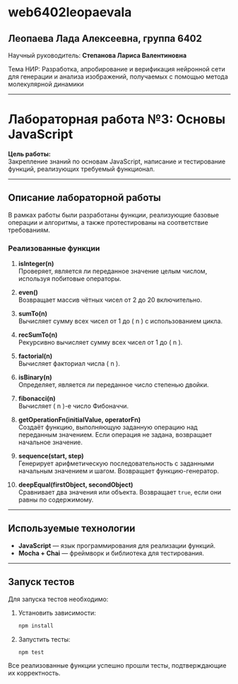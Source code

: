 # web6402leopaevala
## **Леопаева Лада Алексеевна**, группа __6402__

Научный руководитель: **Степанова Лариса Валентиновна**

Тема НИР: Разработка, апробирование и верификация нейронной сети для генерации и анализа изображений, получаемых с помощью метода молекулярной динамики

---

# Лабораторная работа №3: Основы JavaScript

**Цель работы:**  
Закрепление знаний по основам JavaScript, написание и тестирование функций, реализующих требуемый функционал.

---

## Описание лабораторной работы

В рамках работы были разработаны функции, реализующие базовые операции и алгоритмы, а также протестированы на соответствие требованиям.

### Реализованные функции

1. **isInteger(n)**  
   Проверяет, является ли переданное значение целым числом, используя побитовые операторы.

2. **even()**  
   Возвращает массив чётных чисел от 2 до 20 включительно.

3. **sumTo(n)**  
   Вычисляет сумму всех чисел от 1 до \( n \) с использованием цикла.

4. **recSumTo(n)**  
   Рекурсивно вычисляет сумму всех чисел от 1 до \( n \).

5. **factorial(n)**  
   Вычисляет факториал числа \( n \).

6. **isBinary(n)**  
   Определяет, является ли переданное число степенью двойки.

7. **fibonacci(n)**  
   Вычисляет \( n \)-е число Фибоначчи.

8. **getOperationFn(initialValue, operatorFn)**  
   Создаёт функцию, выполняющую заданную операцию над переданным значением. Если операция не задана, возвращает начальное значение.

9. **sequence(start, step)**  
   Генерирует арифметическую последовательность с заданными начальным значением и шагом. Возвращает функцию-генератор.

10. **deepEqual(firstObject, secondObject)**  
    Сравнивает два значения или объекта. Возвращает `true`, если они равны по содержимому.

---

## Используемые технологии

- **JavaScript** — язык программирования для реализации функций.
- **Mocha + Chai** — фреймворк и библиотека для тестирования.  

---

## Запуск тестов

Для запуска тестов необходимо:

1. Установить зависимости:  
   ```bash
   npm install
2. Запустить тесты:
   ```bash
   npm test

Все реализованные функции успешно прошли тесты, подтверждающие их корректность.
   
